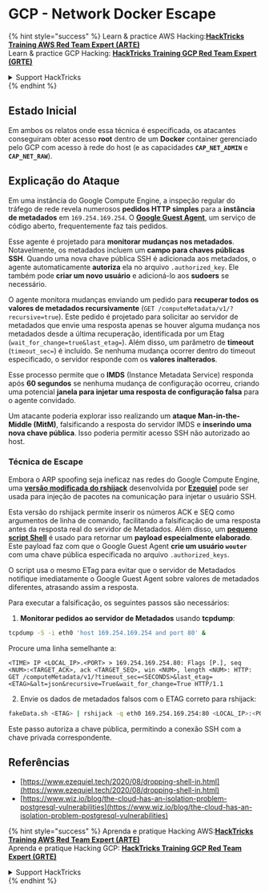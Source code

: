 # GCP - Network Docker Escape

{% hint style="success" %}
Learn & practice AWS Hacking:<img src="../../../.gitbook/assets/image (1) (1) (1) (1).png" alt="" data-size="line">[**HackTricks Training AWS Red Team Expert (ARTE)**](https://training.hacktricks.xyz/courses/arte)<img src="../../../.gitbook/assets/image (1) (1) (1) (1).png" alt="" data-size="line">\
Learn & practice GCP Hacking: <img src="../../../.gitbook/assets/image (2) (1).png" alt="" data-size="line">[**HackTricks Training GCP Red Team Expert (GRTE)**<img src="../../../.gitbook/assets/image (2) (1).png" alt="" data-size="line">](https://training.hacktricks.xyz/courses/grte)

<details>

<summary>Support HackTricks</summary>

* Check the [**subscription plans**](https://github.com/sponsors/carlospolop)!
* **Join the** 💬 [**Discord group**](https://discord.gg/hRep4RUj7f) or the [**telegram group**](https://t.me/peass) or **follow** us on **Twitter** 🐦 [**@hacktricks\_live**](https://twitter.com/hacktricks_live)**.**
* **Share hacking tricks by submitting PRs to the** [**HackTricks**](https://github.com/carlospolop/hacktricks) and [**HackTricks Cloud**](https://github.com/carlospolop/hacktricks-cloud) github repos.

</details>
{% endhint %}

## Estado Inicial

Em ambos os relatos onde essa técnica é especificada, os atacantes conseguiram obter acesso **root** dentro de um **Docker** container gerenciado pelo GCP com acesso à rede do host (e as capacidades **`CAP_NET_ADMIN`** e **`CAP_NET_RAW`**).

## Explicação do Ataque

Em uma instância do Google Compute Engine, a inspeção regular do tráfego de rede revela numerosos **pedidos HTTP simples** para a **instância de metadados** em `169.254.169.254`. O [**Google Guest Agent**](https://github.com/GoogleCloudPlatform/guest-agent), um serviço de código aberto, frequentemente faz tais pedidos.

Esse agente é projetado para **monitorar mudanças nos metadados**. Notavelmente, os metadados incluem um **campo para chaves públicas SSH**. Quando uma nova chave pública SSH é adicionada aos metadados, o agente automaticamente **autoriza** ela no arquivo `.authorized_key`. Ele também pode **criar um novo usuário** e adicioná-lo aos **sudoers** se necessário.

O agente monitora mudanças enviando um pedido para **recuperar todos os valores de metadados recursivamente** (`GET /computeMetadata/v1/?recursive=true`). Este pedido é projetado para solicitar ao servidor de metadados que envie uma resposta apenas se houver alguma mudança nos metadados desde a última recuperação, identificada por um Etag (`wait_for_change=true&last_etag=`). Além disso, um parâmetro de **timeout** (`timeout_sec=`) é incluído. Se nenhuma mudança ocorrer dentro do timeout especificado, o servidor responde com os **valores inalterados**.

Esse processo permite que o **IMDS** (Instance Metadata Service) responda após **60 segundos** se nenhuma mudança de configuração ocorreu, criando uma potencial **janela para injetar uma resposta de configuração falsa** para o agente convidado.

Um atacante poderia explorar isso realizando um **ataque Man-in-the-Middle (MitM)**, falsificando a resposta do servidor IMDS e **inserindo uma nova chave pública**. Isso poderia permitir acesso SSH não autorizado ao host.

### Técnica de Escape

Embora o ARP spoofing seja ineficaz nas redes do Google Compute Engine, uma [**versão modificada do rshijack**](https://github.com/ezequielpereira/rshijack) desenvolvida por [**Ezequiel**](https://www.ezequiel.tech/2020/08/dropping-shell-in.html) pode ser usada para injeção de pacotes na comunicação para injetar o usuário SSH.

Esta versão do rshijack permite inserir os números ACK e SEQ como argumentos de linha de comando, facilitando a falsificação de uma resposta antes da resposta real do servidor de Metadados. Além disso, um [**pequeno script Shell**](https://gist.github.com/ezequielpereira/914c2aae463409e785071213b059f96c#file-fakedata-sh) é usado para retornar um **payload especialmente elaborado**. Este payload faz com que o Google Guest Agent **crie um usuário `wouter`** com uma chave pública especificada no arquivo `.authorized_keys`.

O script usa o mesmo ETag para evitar que o servidor de Metadados notifique imediatamente o Google Guest Agent sobre valores de metadados diferentes, atrasando assim a resposta.

Para executar a falsificação, os seguintes passos são necessários:

1. **Monitorar pedidos ao servidor de Metadados** usando **tcpdump**:
```bash
tcpdump -S -i eth0 'host 169.254.169.254 and port 80' &
```
Procure uma linha semelhante a:
```
<TIME> IP <LOCAL_IP>.<PORT> > 169.254.169.254.80: Flags [P.], seq <NUM>:<TARGET_ACK>, ack <TARGET_SEQ>, win <NUM>, length <NUM>: HTTP: GET /computeMetadata/v1/?timeout_sec=<SECONDS>&last_etag=<ETAG>&alt=json&recursive=True&wait_for_change=True HTTP/1.1
```
2. Envie os dados de metadados falsos com o ETAG correto para rshijack:
```bash
fakeData.sh <ETAG> | rshijack -q eth0 169.254.169.254:80 <LOCAL_IP>:<PORT> <TARGET_SEQ> <TARGET_ACK>; ssh -i id_rsa -o StrictHostKeyChecking=no wouter@localhost
```
Este passo autoriza a chave pública, permitindo a conexão SSH com a chave privada correspondente.

## Referências

* [https://www.ezequiel.tech/2020/08/dropping-shell-in.html](https://www.ezequiel.tech/2020/08/dropping-shell-in.html)
* [https://www.wiz.io/blog/the-cloud-has-an-isolation-problem-postgresql-vulnerabilities](https://www.wiz.io/blog/the-cloud-has-an-isolation-problem-postgresql-vulnerabilities)

{% hint style="success" %}
Aprenda e pratique Hacking AWS:<img src="../../../.gitbook/assets/image (1) (1) (1) (1).png" alt="" data-size="line">[**HackTricks Training AWS Red Team Expert (ARTE)**](https://training.hacktricks.xyz/courses/arte)<img src="../../../.gitbook/assets/image (1) (1) (1) (1).png" alt="" data-size="line">\
Aprenda e pratique Hacking GCP: <img src="../../../.gitbook/assets/image (2) (1).png" alt="" data-size="line">[**HackTricks Training GCP Red Team Expert (GRTE)**<img src="../../../.gitbook/assets/image (2) (1).png" alt="" data-size="line">](https://training.hacktricks.xyz/courses/grte)

<details>

<summary>Support HackTricks</summary>

* Confira os [**planos de assinatura**](https://github.com/sponsors/carlospolop)!
* **Junte-se ao** 💬 [**grupo do Discord**](https://discord.gg/hRep4RUj7f) ou ao [**grupo do telegram**](https://t.me/peass) ou **siga**-nos no **Twitter** 🐦 [**@hacktricks\_live**](https://twitter.com/hacktricks_live)**.**
* **Compartilhe truques de hacking enviando PRs para o** [**HackTricks**](https://github.com/carlospolop/hacktricks) e [**HackTricks Cloud**](https://github.com/carlospolop/hacktricks-cloud) repositórios do github.

</details>
{% endhint %}
